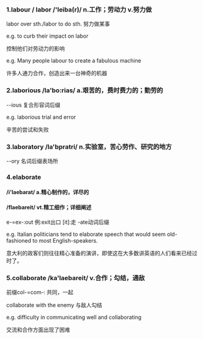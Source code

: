 <!-- ---
title: 自定义 Vue 页面
--- -->

### 1.labour / labor /'leiba(r)/ n.工作；劳动力 v.努力做
labor over sth./labor to do sth. 努力做某事

e.g. to curb their impact on labor

控制他们对劳动力的影响

e.g. Many people labour to create a fabulous machine

许多人通力合作，创造出来一台神奇的机器


### 2.laborious /la'bo:rias/ a.艰苦的，费时费力的；勤劳的   
--ious 复合形容词后缀

e.g. laborious trial and error

辛苦的尝试和失败

### 3.laboratory /la'bpratri/ n.实验室，苦心劳作、研究的地方
--ory 名词后缀表场所


### 4.elaborate 
#### /i'laebarat/ a.精心制作的，详尽的
#### /flaebareit/ vt.精工细作；详细阐述
e-=ex-:out    例:exit出口   [it]:走
-ate动词后缀

e.g. Italian politicians tend to elaborate speech that would seem old-fashioned to most English-speakers.

意大利的政客们则往往精心准备的演讲，即使这在大多数讲英语的人们看来已经过时了。


### 5.collaborate /ka'laebareit/ v.合作；勾结，通敌
前缀col-=com-: 共同，一起

collaborate with the enemy 与敌人勾结

e.g. difficulty in communicating well and collaborating

交流和合作方面出现了困难


<style>
.page-meta {
    display: none;
}
</style>